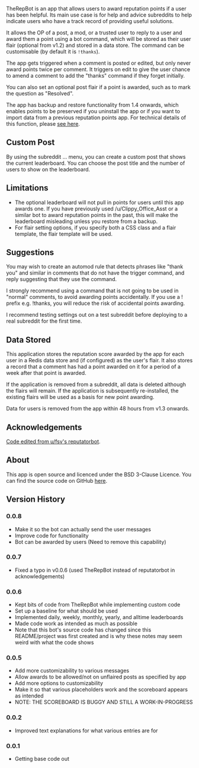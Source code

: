TheRepBot is an app that allows users to award reputation points if a user has been helpful. Its main use case is for help and advice subreddits to help indicate users who have a track record of providing useful solutions.

It allows the OP of a post, a mod, or a trusted user to reply to a user and award them a point using a bot command, which will be stored as their user flair (optional from v1.2) and stored in a data store. The command can be customisable (by default it is `!thanks`).

The app gets triggered when a comment is posted or edited, but only never award points twice per comment. It triggers on edit to give the user chance to amend a comment to add the "thanks" command if they forget initially.

You can also set an optional post flair if a point is awarded, such as to mark the question as "Resolved".

The app has backup and restore functionality from 1.4 onwards, which enables points to be preserved if you uninstall the app or if you want to import data from a previous reputation points app. For technical details of this function, please [see here](https://www.reddit.com/r/fsvapps/wiki/TheRepBotbackup/).

## Custom Post

By using the subreddit ... menu, you can create a custom post that shows the current leaderboard. You can choose the post title and the number of users to show on the leaderboard.

## Limitations

* The optional leaderboard will not pull in points for users until this app awards one. If you have previously used /u/Clippy_Office_Asst or a similar bot to award reputation points in the past, this will make the leaderboard misleading unless you restore from a backup.
* For flair setting options, if you specify both a CSS class and a flair template, the flair template will be used.

## Suggestions

You may wish to create an automod rule that detects phrases like "thank you" and similar in comments that do not have the trigger command, and reply suggesting that they use the command.

I strongly recommend using a command that is not going to be used in "normal" comments, to avoid awarding points accidentally. If you use a ! prefix e.g. !thanks, you will reduce the risk of accidental points awarding.

I recommend testing settings out on a test subreddit before deploying to a real subreddit for the first time.

## Data Stored

This application stores the reputation score awarded by the app for each user in a Redis data store and (if configured) as the user's flair. It also stores a record that a comment has had a point awarded on it for a period of a week after that point is awarded.

If the application is removed from a subreddit, all data is deleted although the flairs will remain. If the application is subsequently re-installed, the existing flairs will be used as a basis for new point awarding.

Data for users is removed from the app within 48 hours from v1.3 onwards.

## Acknowledgements

[Code edited from u/fsv's reputatorbot](https://github.com/fsvreddit/reputatorbot).

## About

This app is open source and licenced under the BSD 3-Clause Licence. You can find the source code on GitHub [here](https://github.com/JylerG/TheRepBot).

## Version History
### 0.0.8
* Make it so the bot can actually send the user messages
* Improve code for functionality
* Bot can be awarded by users (Need to remove this capability)
### 0.0.7
* Fixed a typo in v0.0.6 (used TheRepBot instead of reputatorbot in acknowledgements)
### 0.0.6
* Kept bits of code from TheRepBot while implementing custom code
* Set up a baseline for what should be used
* Implemented daily, weekly, monthly, yearly, and alltime leaderboards
* Made code work as intended as much as possible
* Note that this bot's source code has changed since this README/project was first created and is why these notes may seem weird with what the code shows
### 0.0.5
* Add more customizability to various messages
* Allow awards to be allowed/not on unflaired posts as specified by app 
* Add more options to customizability
* Make it so that various placeholders work and the scoreboard appears as intended
* NOTE: THE SCOREBOARD IS BUGGY AND STILL A WORK-IN-PROGRESS
### 0.0.2
* Improved text explanations for what various entries are for
### 0.0.1
* Getting base code out